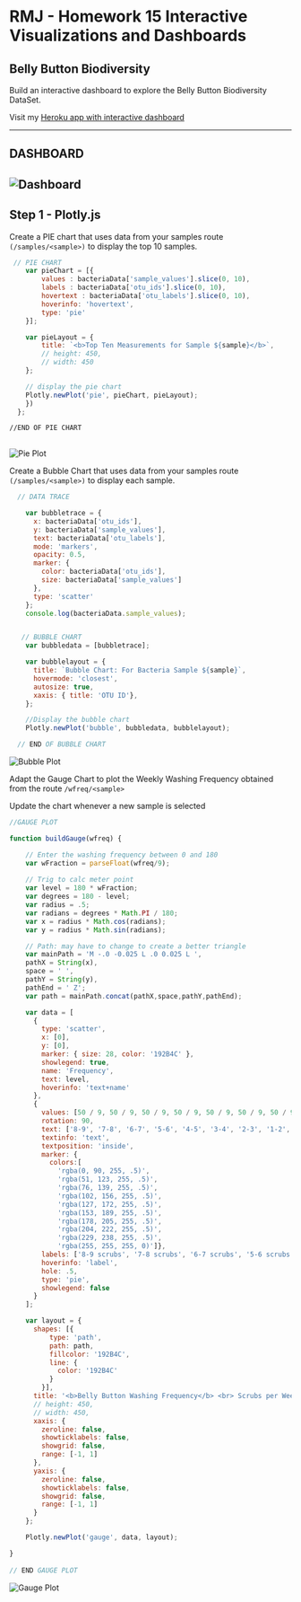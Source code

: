 
# RMJ - Homework 15 Interactive Visualizations and Dashboards

## Belly Button Biodiversity

Build an interactive dashboard to explore the Belly Button Biodiversity DataSet.

Visit my [Heroku app with interactive dashboard](https://herokubelly.herokuapp.com/)

-----------------------------------------------------------------------------------------------------------------------
## DASHBOARD

![Dashboard](static/images/dashboard.png)
-----------------------------------------------------------------------------------------------------------------------
## Step 1 - Plotly.js 

Create a PIE chart that uses data from your samples route ```(/samples/<sample>)``` to display the top 10 samples.

```js
 // PIE CHART
    var pieChart = [{
        values : bacteriaData['sample_values'].slice(0, 10),
        labels : bacteriaData['otu_ids'].slice(0, 10),
        hovertext : bacteriaData['otu_labels'].slice(0, 10),
        hoverinfo: 'hovertext',
        type: 'pie'
    }];

    var pieLayout = {
        title: `<b>Top Ten Measurements for Sample ${sample}</b>`,
        // height: 450,
        // width: 450
    };

    // display the pie chart
    Plotly.newPlot('pie', pieChart, pieLayout);
    })
  };

//END OF PIE CHART
    
```


![Pie Plot](static/images/piechart.png)
  
Create a Bubble Chart that uses data from your samples route ```(/samples/<sample>)``` to display each sample.

```js
  // DATA TRACE

    var bubbletrace = {
      x: bacteriaData['otu_ids'],
      y: bacteriaData['sample_values'],
      text: bacteriaData['otu_labels'],
      mode: 'markers',
      opacity: 0.5,
      marker: {
        color: bacteriaData['otu_ids'],
        size: bacteriaData['sample_values']
      },
      type: 'scatter'
    };
    console.log(bacteriaData.sample_values);


   // BUBBLE CHART
    var bubbledata = [bubbletrace];

    var bubblelayout = {
      title: `Bubble Chart: For Bacteria Sample ${sample}`,
      hovermode: 'closest',
      autosize: true,
      xaxis: { title: 'OTU ID'},
    };

    //Display the bubble chart
    Plotly.newPlot('bubble', bubbledata, bubblelayout);

  // END OF BUBBLE CHART

```

![Bubble Plot](static/images/bubbleplot.png)

Adapt the Gauge Chart to plot the Weekly Washing Frequency obtained from the route ```/wfreq/<sample>```

Update the chart whenever a new sample is selected

```js
//GAUGE PLOT

function buildGauge(wfreq) {

    // Enter the washing frequency between 0 and 180
    var wFraction = parseFloat(wfreq/9);
    
    // Trig to calc meter point
    var level = 180 * wFraction;
    var degrees = 180 - level;
    var radius = .5;
    var radians = degrees * Math.PI / 180;
    var x = radius * Math.cos(radians);
    var y = radius * Math.sin(radians);

    // Path: may have to change to create a better triangle
    var mainPath = 'M -.0 -0.025 L .0 0.025 L ',
    pathX = String(x),
    space = ' ',
    pathY = String(y),
    pathEnd = ' Z';
    var path = mainPath.concat(pathX,space,pathY,pathEnd);

    var data = [
      {
        type: 'scatter',
        x: [0],
        y: [0],
        marker: { size: 28, color: '192B4C' },
        showlegend: true,
        name: 'Frequency',
        text: level,
        hoverinfo: 'text+name'
      },
      {
        values: [50 / 9, 50 / 9, 50 / 9, 50 / 9, 50 / 9, 50 / 9, 50 / 9, 50 / 9, 50 / 9, 50],
        rotation: 90,
        text: ['8-9', '7-8', '6-7', '5-6', '4-5', '3-4', '2-3', '1-2', '0-1', ''],
        textinfo: 'text',
        textposition: 'inside',
        marker: {
          colors:[
            'rgba(0, 90, 255, .5)',
            'rgba(51, 123, 255, .5)',
            'rgba(76, 139, 255, .5)',
            'rgba(102, 156, 255, .5)', 
            'rgba(127, 172, 255, .5)',
            'rgba(153, 189, 255, .5)', 
            'rgba(178, 205, 255, .5)',
            'rgba(204, 222, 255, .5)', 
            'rgba(229, 238, 255, .5)',
            'rgba(255, 255, 255, 0)']},
        labels: ['8-9 scrubs', '7-8 scrubs', '6-7 scrubs', '5-6 scrubs','4-5 scrubs', '3-4 scrubs', '2-3 scrubs', '1-2 scrubs', '0-1 scrubs', ''],
        hoverinfo: 'label',
        hole: .5,
        type: 'pie',
        showlegend: false
      }
    ];

    var layout = {
      shapes: [{
          type: 'path',
          path: path,
          fillcolor: '192B4C',
          line: {
            color: '192B4C'
          }
        }],
      title: '<b>Belly Button Washing Frequency</b> <br> Scrubs per Week',
      // height: 450,
      // width: 450,
      xaxis: {
        zeroline: false,
        showticklabels: false,
        showgrid: false,
        range: [-1, 1]
      },
      yaxis: {
        zeroline: false,
        showticklabels: false,
        showgrid: false,
        range: [-1, 1]
      }
    };

    Plotly.newPlot('gauge', data, layout);

}
  
// END GAUGE PLOT

```

![Gauge Plot](static/images/gaugeplot.png)

